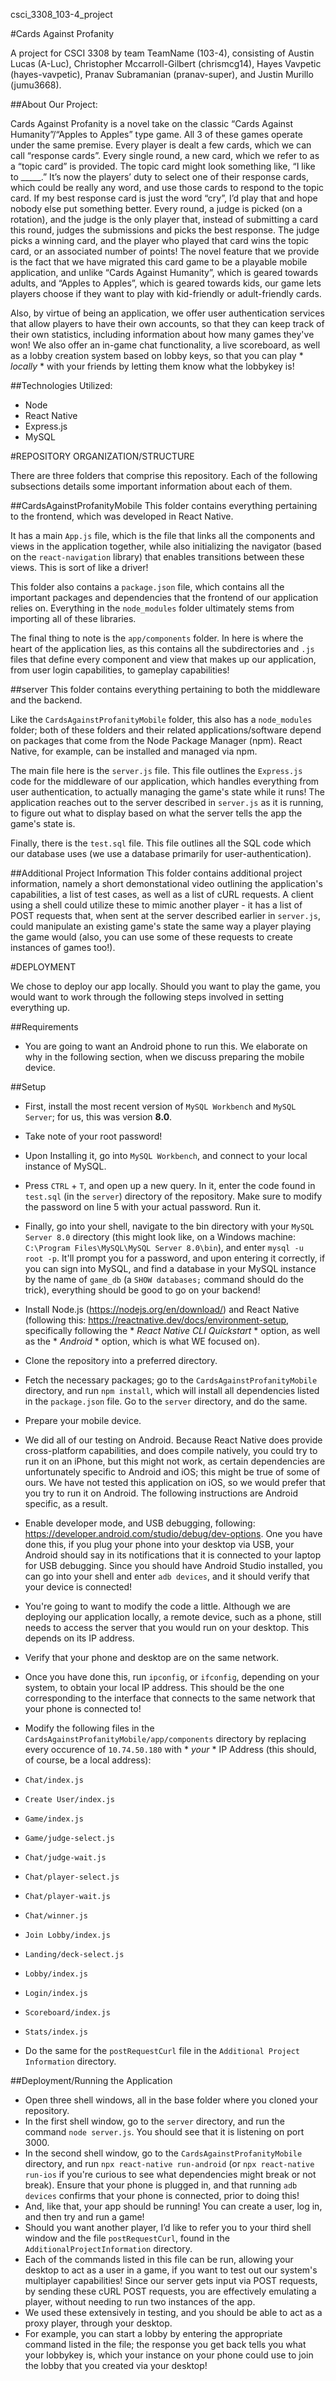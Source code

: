 csci_3308_103-4_project




#Cards Against Profanity

A project for CSCI 3308 by team TeamName (103-4), consisting of Austin Lucas (A-Luc), Christopher Mccarroll-Gilbert (chrismcg14), Hayes Vavpetic (hayes-vavpetic), Pranav Subramanian (pranav-super), and Justin Murillo (jumu3668).

##About Our Project:

Cards Against Profanity is a novel take on the classic “Cards Against Humanity”/“Apples to Apples” type game. All 3 of these games operate under the same premise. Every player is dealt a few cards, which we can call “response cards”. Every single round, a new card, which we refer to as a “topic card” is provided. The topic card might look something like, “I like to _____.” It’s now the players’ duty to select one of their response cards, which could be really any word, and use those cards to respond to the topic card. If my best response card is just the word “cry”, I’d play that and hope nobody else put something better. Every round, a judge is picked (on a rotation), and the judge is the only player that, instead of submitting a card this round, judges the submissions and picks the best response. The judge picks a winning card, and the player who played that card wins the topic card, or an associated number of points!
The novel feature that we provide is the fact that we have migrated this card game to be a playable mobile application, and unlike “Cards Against Humanity”, which is geared towards adults, and “Apples to Apples”, which is geared towards kids, our game lets players choose if they want to play with kid-friendly or adult-friendly cards. 

Also, by virtue of being an application, we offer user authentication services that allow players to have their own accounts, so that they can keep track of their own statistics, including information about how many games they've won! We also offer an in-game chat functionality, a live scoreboard, as well as a lobby creation system based on lobby keys, so that you can play * *locally* * with your friends by letting them know what the lobbykey is!

##Technologies Utilized:

- Node
- React Native
- Express.js
- MySQL

#REPOSITORY ORGANIZATION/STRUCTURE

There are three folders that comprise this repository. Each of the following subsections details some important information about each of them. 

##CardsAgainstProfanityMobile
This folder contains everything pertaining to the frontend, which was developed in React Native. 

It has a main `App.js` file, which is the file that links all the components and views in the application together, while also initializing the navigator (based on the `react-navigation` library) that enables transitions between these views. This is sort of like a driver!

This folder also contains a `package.json` file, which contains all the important packages and dependencies that the frontend of our application relies on. Everything in the `node_modules` folder ultimately stems from importing all of these libraries.

The final thing to note is the `app/components` folder. In here is where the heart of the application lies, as this contains all the subdirectories and `.js` files that define every component and view that makes up our application, from user login capabilities, to gameplay capabilities!

##server
This folder contains everything pertaining to both the middleware and the backend. 

Like the `CardsAgainstProfanityMobile` folder, this also has a `node_modules` folder; both of these folders and their related applications/software depend on packages that come from the Node Package Manager (npm). React Native, for example, can be installed and managed via npm.

The main file here is the `server.js` file. This file outlines the `Express.js` code for the middleware of our application, which handles everything from user authentication, to actually managing the game's state while it runs! The application reaches out to the server described in `server.js` as it is running, to figure out what to display based on what the server tells the app the game's state is.

Finally, there is the `test.sql` file. This file outlines all the SQL code which our database uses (we use a database primarily for user-authentication).

##Additional Project Information
This folder contains additional project information, namely a short demonstational video outlining the application's capabilities, a list of test cases, as well as a list of cURL requests.  A client using a shell could utilize these to mimic another player - it has a list of POST requests that, when sent at the server described earlier in `server.js`, could manipulate an existing game's state the same way a player playing the game would (also, you can use some of these requests to create instances of games too!).





#DEPLOYMENT

We chose to deploy our app locally. Should you want to play the game, you would want to work through the following steps involved in setting everything up.

##Requirements

- You are going to want an Android phone to run this. We elaborate on why in the following section, when we discuss preparing the mobile device.

##Setup

- First, install the most recent version of `MySQL Workbench` and `MySQL Server`; for us, this was version **8.0**. 
 - Take note of your root password!
 - Upon Installing it, go into `MySQL Workbench`, and connect to your local instance of MySQL.
 - Press `CTRL` + `T`, and open up a new query. In it, enter the code found in `test.sql` (in the `server`) directory of the repository. Make sure to modify the password on line 5 with your actual password. Run it.
 - Finally, go into your shell, navigate to the bin directory with your `MySQL Server 8.0` directory (this might look like, on a Windows machine: `C:\Program Files\MySQL\MySQL Server 8.0\bin`), and enter `mysql -u root -p`. It'll prompt you for a password, and upon entering it correctly, if you can sign into MySQL, and find a database in your MySQL instance by the name of `game_db` (a `SHOW databases;` command should do the trick), everything should be good to go on your backend!

- Install Node.js (https://nodejs.org/en/download/) and React Native (following this: https://reactnative.dev/docs/environment-setup, specifically following the * *React Native CLI Quickstart* * option, as well as the * *Android* * option, which is what WE focused on).

- Clone the repository into a preferred directory.

- Fetch the necessary packages; go to the `CardsAgainstProfanityMobile` directory, and run `npm install`, which will install all dependencies listed in the `package.json` file. Go to the `server` directory, and do the same.

- Prepare your mobile device.
 - We did all of our testing on Android. Because React Native does provide cross-platform capabilities, and does compile natively, you could try to run it on an iPhone, but this might not work, as certain dependencies are unfortunately specific to Android and iOS; this might be true of some of ours. We have not tested this application on iOS, so we would prefer that you try to run it on Android. The following instructions are Android specific, as a result.
 - Enable developer mode, and USB debugging, following: https://developer.android.com/studio/debug/dev-options. One you have done this, if you plug your phone into your desktop via USB, your Android should say in its notifications that it is connected to your laptop for USB debugging. Since you should have Android Studio installed, you can go into your shell and enter `adb devices`, and it should verify that your device is connected!

- You're going to want to modify the code a little. Although we are deploying our application locally, a remote device, such as a phone, still needs to access the server that you would run on your desktop. This depends on its IP address.
 - Verify that your phone and desktop are on the same network. 
 - Once you have done this, run `ipconfig`, or `ifconfig`, depending on your system, to obtain your local IP address. This should be the one corresponding to the interface that connects to the same network that your phone is connected to!
 - Modify the following files in the `CardsAgainstProfanityMobile/app/components` directory by replacing every occurence of `10.74.50.180` with * *your* * IP Address (this should, of course, be a local address):
  - `Chat/index.js`
  - `Create User/index.js`
  - `Game/index.js`
  - `Game/judge-select.js`
  - `Chat/judge-wait.js`
  - `Chat/player-select.js`
  - `Chat/player-wait.js`
  - `Chat/winner.js`
  - `Join Lobby/index.js`
  - `Landing/deck-select.js`
  - `Lobby/index.js`
  - `Login/index.js`
  - `Scoreboard/index.js`
  - `Stats/index.js`
- Do the same for the `postRequestCurl` file in the `Additional Project Information` directory.


##Deployment/Running the Application
- Open three shell windows, all in the base folder where you cloned your repository.
- In the first shell window, go to the `server` directory, and run the command `node server.js`. You should see that it is listening on port 3000.
- In the second shell window, go to the `CardsAgainstProfanityMobile` directory, and run `npx react-native run-android` (or `npx react-native run-ios` if you're curious to see what dependencies might break or not break). Ensure that your phone is plugged in, and that running `adb devices` confirms that your phone is connected, prior to doing this!
 - And, like that, your app should be running! You can create a user, log in, and then try and run a game! 
- Should you want another player, I’d like to refer you to your third shell window and the file `postRequestCurl`, found in the `AdditionalProjectInformation` directory.
 - Each of the commands listed in this file can be run, allowing your desktop to act as a user in a game, if you want to test out our system's multiplayer capabilities! Since our server gets input via POST requests, by sending these cURL POST requests, you are effectively emulating a player, without needing to run two instances of the app. 
 - We used these extensively in testing, and you should be able to act as a proxy player, through your desktop. 
 - For example, you can start a lobby by entering the appropriate command listed in the file; the response you get back tells you what your lobbykey is, which your instance on your phone could use to join the lobby that you created via your desktop!
